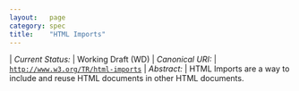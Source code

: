 ```yaml
---
layout:   page
category: spec
title:    "HTML Imports"
---
```


| *Current Status:* | Working Draft (WD)
| *Canonical URI:* | [`http://www.w3.org/TR/html-imports`](http://www.w3.org/TR/html-imports)
| *Abstract:* | HTML Imports are a way to include and reuse HTML documents in other HTML documents.